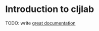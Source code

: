 # Introduction to cljlab

TODO: write [great documentation](http://jacobian.org/writing/great-documentation/what-to-write/)
